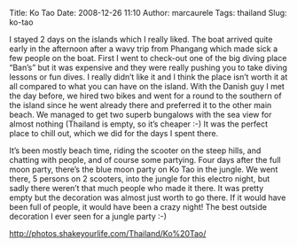 Title: Ko Tao
Date: 2008-12-26 11:10
Author: marcaurele
Tags: thailand
Slug: ko-tao

I stayed 2 days on the islands which I really liked. The boat arrived
quite early in the afternoon after a wavy trip from Phangang which made
sick a few people on the boat. First I went to check-out one of the big
diving place “Ban’s” but it was expensive and they were really pushing
you to take diving lessons or fun dives. I really didn’t like it and I
think the place isn’t worth it at all compared to what you can have on
the island. With the Danish guy I met the day before, we hired two bikes
and went for a round to the southern of the island since he went already
there and preferred it to the other main beach. We managed to get two
superb bungalows with the sea view for almost nothing (Thailand is
empty, so it’s cheaper :-) It was the perfect place to chill out, which
we did for the days I spent there.

</p>

It’s been mostly beach time, riding the scooter on the steep hills, and
chatting with people, and of course some partying. Four days after the
full moon party, there’s the blue moon party on Ko Tao in the jungle. We
went there, 5 persons on 2 scooters, into the jungle for this electro
night, but sadly there weren’t that much people who made it there. It
was pretty empty but the decoration was almost just worth to go there.
If it would have been full of people, it would have been a crazy night!
The best outside decoration I ever seen for a jungle party :-)

</p>

<http://photos.shakeyourlife.com/Thailand/Ko%20Tao/>

</p>

